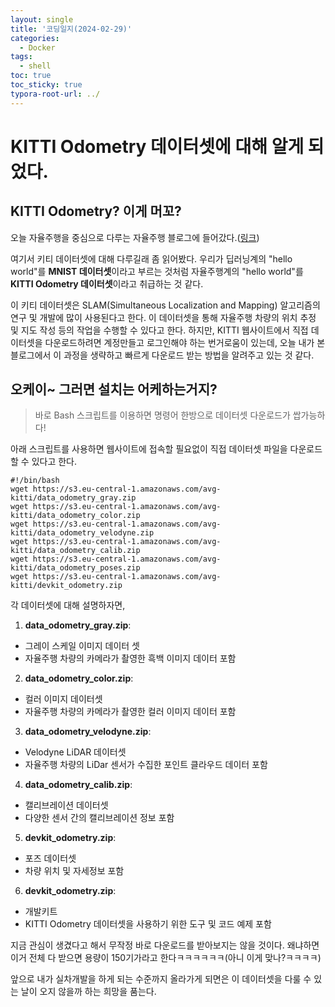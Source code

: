 ```yaml
---
layout: single
title: '코딩일지(2024-02-29)'
categories:
  - Docker
tags:
  - shell
toc: true
toc_sticky: true
typora-root-url: ../
---
```


# KITTI Odometry 데이터셋에 대해 알게 되었다.



## KITTI Odometry? 이게 머꼬?

오늘 자율주행을 중심으로 다루는 자율주행 블로그에 들어갔다.([링크](https://www.cv-learn.com/20240304-fast-kitti-download/))

여기서 키티 데이터셋에 대해 다루길래 좀 읽어봤다. 우리가 딥러닝계의 "hello world"를 **MNIST 데이터셋**이라고 부르는 것처럼 자율주행계의 "hello world"를 **KITTI Odometry 데이터셋**이라고 취급하는 것 같다.

이 키티 데이터셋은 SLAM(Simultaneous Localization and Mapping) 알고리즘의 연구 및 개발에 많이 사용된다고 한다. 이 데이터셋을 통해 자율주행 차량의 위치 추정 및 지도 작성 등의 작업을 수행할 수 있다고 한다. 하지만, KITTI 웹사이트에서 직접 데이터셋을 다운로드하려면 계정만들고 로그인해야 하는 번거로움이 있는데, 오늘 내가 본 블로그에서 이 과정을 생략하고 빠르게 다운로드 받는 방법을 알려주고 있는 것 같다. 



## 오케이~ 그러면 설치는 어케하는거지?

> 바로 Bash 스크립트를 이용하면 명령어 한방으로 데이터셋 다운로드가 쌉가능하다!

아래 스크립트를 사용하면 웹사이트에 접속할 필요없이 직접 데이터셋 파일을 다운로드 할 수 있다고 한다.

```shell
#!/bin/bash
wget https://s3.eu-central-1.amazonaws.com/avg-kitti/data_odometry_gray.zip
wget https://s3.eu-central-1.amazonaws.com/avg-kitti/data_odometry_color.zip
wget https://s3.eu-central-1.amazonaws.com/avg-kitti/data_odometry_velodyne.zip
wget https://s3.eu-central-1.amazonaws.com/avg-kitti/data_odometry_calib.zip
wget https://s3.eu-central-1.amazonaws.com/avg-kitti/data_odometry_poses.zip
wget https://s3.eu-central-1.amazonaws.com/avg-kitti/devkit_odometry.zip
```

각 데이터셋에 대해 설명하자면,

1. **data_odometry_gray.zip**:

- 그레이 스케일 이미지 데이터 셋
- 자율주행 차량의 카메라가 촬영한 흑백 이미지 데이터 포함

2. **data_odometry_color.zip**:

- 컬러 이미지 데이터셋
- 자율주행 차량의 카메라가 촬영한 컬러 이미지 데이터 포함

3. **data_odometry_velodyne.zip**:

- Velodyne LiDAR 데이터셋
- 자율주행 차량의 LiDar 센서가 수집한 포인트 클라우드 데이터 포함

4. **data_odometry_calib.zip**:

- 캘리브레이션 데이터셋
- 다양한 센서 간의 캘리브레이션 정보 포함

5. **devkit_odometry.zip**:

- 포즈 데이터셋
- 차량 위치 및 자세정보 포함

6. **devkit_odometry.zip**:

- 개발키트
- KITTI Odometry 데이터셋을 사용하기 위한 도구 및 코드 예제 포함



지금 관심이 생겼다고 해서 무작정 바로 다운로드를 받아보지는 않을 것이다. 왜냐하면 이거 전체 다 받으면 용량이 150기가라고 한다ㅋㅋㅋㅋㅋㅋ(아니 이게 맞나?ㅋㅋㅋㅋ)

앞으로 내가 실차개발을 하게 되는 수준까지 올라가게 되면은 이 데이터셋을 다룰 수 있는 날이 오지 않을까 하는 희망을 품는다.







